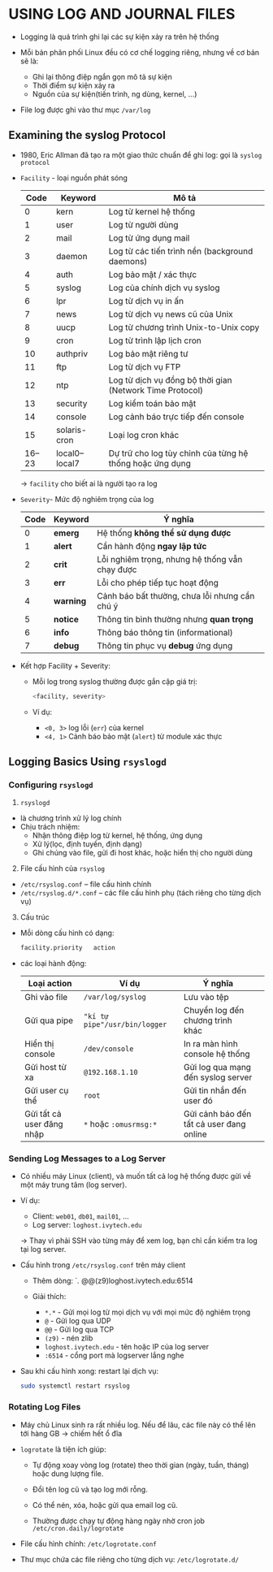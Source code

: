 # USING LOG AND JOURNAL FILES
- Logging là quá trình ghi lại các sự kiện xảy ra trên hệ thống
- Mỗi bản phân phối Linux đều có cơ chế logging riêng, nhưng về cơ bản sẽ là:
  - Ghi lại thông điệp ngắn gọn mô tả sự kiện
  - Thời điểm sự kiện xảy ra
  - Nguồn của sự kiện(tiến trình, ng dùng, kernel, ...)

- File log được ghi vào thư mục `/var/log`

## Examining the syslog Protocol
- 1980, Eric Allman đã tạo ra một giao thức chuẩn để ghi log: gọi là `syslog protocol`

- `Facility` - loại nguồn phát sóng

  | Code  | Keyword       | Mô tả                                                    |
  | ----- | ------------- | -------------------------------------------------------- |
  | 0     | kern          | Log từ kernel hệ thống                                   |
  | 1     | user          | Log từ người dùng                                        |
  | 2     | mail          | Log từ ứng dụng mail                                     |
  | 3     | daemon        | Log từ các tiến trình nền (background daemons)           |
  | 4     | auth          | Log bảo mật / xác thực                                   |
  | 5     | syslog        | Log của chính dịch vụ syslog                             |
  | 6     | lpr           | Log từ dịch vụ in ấn                                     |
  | 7     | news          | Log từ dịch vụ news cũ của Unix                          |
  | 8     | uucp          | Log từ chương trình Unix-to-Unix copy                    |
  | 9     | cron          | Log từ trình lập lịch cron                               |
  | 10    | authpriv      | Log bảo mật riêng tư                                     |
  | 11    | ftp           | Log từ dịch vụ FTP                                       |
  | 12    | ntp           | Log từ dịch vụ đồng bộ thời gian (Network Time Protocol) |
  | 13    | security      | Log kiểm toán bảo mật                                    |
  | 14    | console       | Log cảnh báo trực tiếp đến console                       |
  | 15    | solaris-cron  | Loại log cron khác                                       |
  | 16–23 | local0–local7 | Dự trữ cho log tùy chỉnh của từng hệ thống hoặc ứng dụng |

  -> `facility` cho biết ai là người tạo ra log

- `Severity`- Mức độ nghiêm trọng của log

  | Code | Keyword     | Ý nghĩa                                        |
  | ---- | ----------- | ---------------------------------------------- |
  | 0    | **emerg**   | Hệ thống **không thể sử dụng được**            |
  | 1    | **alert**   | Cần hành động **ngay lập tức**                 |
  | 2    | **crit**    | Lỗi nghiêm trọng, nhưng hệ thống vẫn chạy được |
  | 3    | **err**     | Lỗi cho phép tiếp tục hoạt động                |
  | 4    | **warning** | Cảnh báo bất thường, chưa lỗi nhưng cần chú ý  |
  | 5    | **notice**  | Thông tin bình thường nhưng **quan trọng**     |
  | 6    | **info**    | Thông báo thông tin (informational)            |
  | 7    | **debug**   | Thông tin phục vụ **debug** ứng dụng           |

- Kết hợp Facility + Severity:
  - Mỗi log trong syslog thường được gắn cặp giá trị:

    ```bash
    <facility, severity>
    ```

  - Ví dụ:
    - `<0, 3>` log lỗi (`err`) của kernel
    - `<4, 1>` Cảnh báo bảo mật (`alert`) từ module xác thực


## Logging Basics Using `rsyslogd`
### Configuring `rsyslogd`
1) `rsyslogd`
- là chương trình xử lý log chính
- Chịu trách nhiệm:
  - Nhận thông điệp log từ kernel, hệ thống, ứng dụng
  - Xử lý(lọc, định tuyến, định dạng)
  - Ghi chúng vào file, gửi đi host khác, hoặc hiển thị cho người dùng

2) File cấu hình của `rsyslog`
- `/etc/rsyslog.conf` – file cấu hình chính
- `/etc/rsyslog.d/*.conf` – các file cấu hình phụ (tách riêng cho từng dịch vụ)

3) Cấu trúc
- Mỗi dòng cấu hình có dạng:

  ```bash
  facility.priority   action
  ```

- các loại hành động:

  | Loại action               | Ví dụ                  | Ý nghĩa                                  |                                  |
  | ------------------------- | ---------------------- | ---------------------------------------- | -------------------------------- |
  | Ghi vào file              | `/var/log/syslog`      | Lưu vào tệp                              |                                  |
  | Gửi qua pipe              | `"kí tự pipe"/usr/bin/logger`                         | Chuyển log đến chương trình khác |
  | Hiển thị console          | `/dev/console`         | In ra màn hình console hệ thống          |                                  |
  | Gửi host từ xa            | `@192.168.1.10`        | Gửi log qua mạng đến syslog server       |                                  |
  | Gửi user cụ thể           | `root`                 | Gửi tin nhắn đến user đó                 |                                  |
  | Gửi tất cả user đăng nhập | `*` hoặc `:omusrmsg:*` | Gửi cảnh báo đến tất cả user đang online |                                  |

### Sending Log Messages to a Log Server
- Có nhiều máy Linux (client), và muốn tất cả log hệ thống được gửi về một máy trung tâm (log server).
- Ví dụ:
  - Client: `web01`, `db01`, `mail01`, ...
  - Log server: `loghost.ivytech.edu`
  
  → Thay vì phải SSH vào từng máy để xem log, bạn chỉ cần kiểm tra log tại log server.


- Cấu hình trong `/etc/rsyslog.conf` trên máy client
  - Thêm dòng: `*.* @@(z9)loghost.ivytech.edu:6514

  - Giải thích:
    - `*.*` - Gửi mọi log từ mọi dịch vụ với mọi mức độ nghiêm trọng
    - `@` - Gửi log qua UDP
    - `@@` - Gửi log qua TCP
    - `(z9)` - nén zlib
    - `loghost.ivytech.edu` - tên hoặc IP của log server
    - `:6514` - cổng port mà logserver lắng nghe

- Sau khi cấu hình xong: restart lại dịch vụ:

  ```bash
  sudo systemctl restart rsyslog
  ```

### Rotating Log Files
- Máy chủ Linux sinh ra rất nhiều log. Nếu để lâu, các file này có thể lên tới hàng GB -> chiếm hết ổ đĩa

- `logrotate` là tiện ích giúp:
  - Tự động xoay vòng log (rotate) theo thời gian (ngày, tuần, tháng) hoặc dung lượng file.

  - Đổi tên log cũ và tạo log mới rỗng.

  - Có thể nén, xóa, hoặc gửi qua email log cũ.

  - Thường được chạy tự động hàng ngày nhờ cron job `/etc/cron.daily/logrotate`
- File cấu hình chính: `/etc/logrotate.conf`
- Thư mục chứa các file riêng cho từng dịch vụ: `/etc/logrotate.d/`